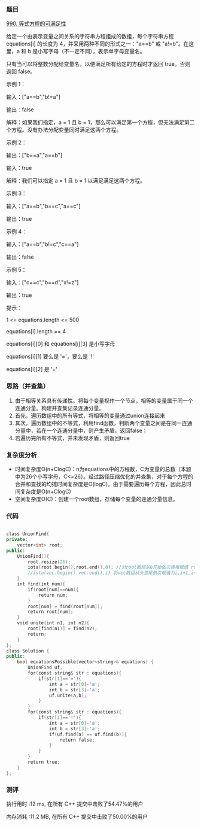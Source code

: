 ### 题目
[990. 等式方程的可满足性](https://leetcode-cn.com/problems/satisfiability-of-equality-equations/)

给定一个由表示变量之间关系的字符串方程组成的数组，每个字符串方程 equations[i] 的长度为 4，并采用两种不同的形式之一："a==b" 或 "a!=b"。在这里，a 和 b 是小写字母（不一定不同），表示单字母变量名。

只有当可以将整数分配给变量名，以便满足所有给定的方程时才返回 true，否则返回 false。  

示例 1：

输入：["a==b","b!=a"]

输出：false

解释：如果我们指定，a = 1 且 b = 1，那么可以满足第一个方程，但无法满足第二个方程。没有办法分配变量同时满足这两个方程。

示例 2：

输出：["b==a","a==b"]

输入：true

解释：我们可以指定 a = 1 且 b = 1 以满足满足这两个方程。

示例 3：

输入：["a==b","b==c","a==c"]

输出：true

示例 4：

输入：["a==b","b!=c","c==a"]

输出：false

示例 5：

输入：["c==c","b==d","x!=z"]

输出：true
 

提示：

1 <= equations.length <= 500

equations[i].length == 4

equations[i][0] 和 equations[i][3] 是小写字母

equations[i][1] 要么是 '='，要么是 '!'

equations[i][2] 是 '='

 
### 思路（并查集）
1. 由于相等关系具有传递性。将每个变量视作一个节点，相等的变量属于同一个连通分量。构建并查集记录连通分量。
2. 首先，遍历数组中的所有等式，将相等的变量通过union连接起来
3. 其次，遍历数组中的不等式，利用find函数，判断两个变量之间是在同一连通分量中，若在一个连通分量中，则产生矛盾，返回false；
4. 若遍历完所有不等式，并未发现矛盾，则返回true

### 复杂度分析
- 时间复杂度O(n+ClogC)：n为equations中的方程数，C为变量的总数（本题中为26个小写字母，C<=26）。经过路径压缩优化的并查集，对于每个方程的合并和查找的均摊时间复杂度是O(logC)。由于需要遍历每个方程，因此总时间复杂度是O(n+ClogC)
- 空间复杂度O(C)：创建一个root数组，存储每个变量的连通分量信息。

### 代码
```cpp

class UnionFind{
private:
    vector<int> root;
public:
    UnionFind(){
        root.resize(26);
        iota(root.begin(),root.end(),0); //对root数组从0开始依次递增赋值 root[0]=0,root[1]=1
        //iota(vec.begin(),vec.end(),i) 将vec数组从头至尾依次赋值为i,i+1,i+2,...
    }
    int find(int num){
        if(root[num]==num){
            return num;
        }
        root[num] = find(root[num]);
        return root[num];
    }
    void unite(int n1, int n2){
        root[find(n1)] = find(n2);
        return;
    }
};
class Solution {
public:
    bool equationsPossible(vector<string>& equations) {
        UnionFind uf;
        for(const string& str : equations){
            if(str[1]=='='){
                int a = str[0]-'a';
                int b = str[3]-'a';
                uf.unite(a,b);
            }
        }
        for(const string& str : equations){
            if(str[1]=='!'){
                int a = str[0]-'a';
                int b = str[3]-'a';
                if(uf.find(a) == uf.find(b)){
                    return false;
                }
            }
        }
        return true;
    }
};

```
### 测评

执行用时 :12 ms, 在所有 C++ 提交中击败了54.47%的用户

内存消耗 :11.2 MB, 在所有 C++ 提交中击败了50.00%的用户
